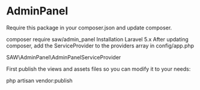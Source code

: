 # AdminPanel

Require this package in your composer.json and update composer.

composer require saw/admin_panel
Installation
Laravel 5.x
After updating composer, add the ServiceProvider to the providers array in config/app.php

SAW\\AdminPanel\\AdminPanelServiceProvider

First publish the views and assets files so you can modify it to your needs:

php artisan vendor:publish 
